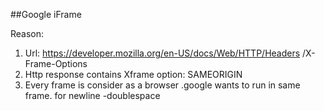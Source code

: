 ##Google iFrame

Reason:
1. Url: https://developer.mozilla.org/en-US/docs/Web/HTTP/Headers /X-Frame-Options
1. Http response contains Xframe option: SAMEORIGIN
1. Every frame is consider as a browser .google wants to run in same frame.
for newline -doublespace